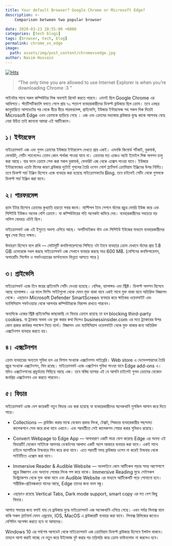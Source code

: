 ```yaml
---
title: Your default Browser? Google Chrome or Microsoft Edge?
description: >- 
    Comparison between two popular browser

date: 2020-03-23 20:55:00 +0800
categories: [tech blogs]
tags: [browser, tech, blog]
permalink: chrome_vs_edge
image:
  path: assets/img/post_content/chromevsedge.jpg
author: Nasim Hossain
---
```

[![Hits](https://hits.sh/imnasim31415.github.io/chrome_vs_edge.svg)](https://hits.sh/imnasim31415.github.io/chrome_vs_edge/)

> “The only time you are allowed to use Internet Explorer is when you’re downloading Chrome :3 ”


লাইনটার সাথে সকল কম্পিউটার গিক অবশ্যই রিলেট করতে পারবে। এমনই ছিল Google Chrome এর আধিপত্য।
স্ট্যাটিসটিক্যালি বলতে গেলে প্রায় ৭০ শতাংশ ব্যবহারকারীদের ডিফল্ট ব্রাউজার ছিল ক্রোম। তবে এবছর জানুয়ারিতে আপডেটের পর থেকে ধীরে ধীরে পারফরমেন্স, প্রাইভেসি, ইউজার ইন্টারফেজ সহ সকল দিক দিয়েই Microsoft Edge এখন ক্রোমকে ছাড়িয়ে গেছে । এজ এবং ক্রোমের মধ্যাকার ব্রাউজার যুদ্ধে কাকে আপনার বেছে নেয়া উচিত তাই জানবো আমরা এই আর্টিকেলে।

## ১। ইন্টারফেস
মাইক্রোসফট এজ এবং গুগল ক্রোমের ইউজার ইন্টারফেস দেখতে প্রায় একই। এমনকি কিবোর্ড শর্টকাট, বুকমার্ক, ফেভরিট, সেটিং প্যানেলেও তেমন কোন পার্থক্য পাওয়া যাবে না। ক্রোমের মত এজেও অটো ইমেইল সিঙ্ক অপশন চালু করা আছে। যার ফলে ক্রোমে সেভ করা সকল বুকমার্ক, ফেভরিট এজ থেকে এক্সেস পাওয়া যাবে। ইউজার ইন্টারফেজের এতটা মিলের কারণ ব্রাউজার দুটোই গুগলের তৈরি ওপেন সোর্স প্ল্যার্টফর্ম ক্রোমিয়াম ইঞ্জিনের উপর নির্মিত।
তবে ডিফল্ট সার্চ ইঞ্জিন হিসেবে এজে ব্যবহার করা হয়েছে মাইক্রোসফটের Bing. তবে চাইলেই সেটিং থেকে গুগলকে ডিফল্ট সার্চ ইঞ্জিন করা যাবে।

## ২। পারফরমেন্স
র‍্যাম ইটার হিসেবে ক্রোমের কুখ্যাতি হয়তো সবার জানা। মাল্টিপল ট্যাব সেশনে র্যামের প্রচুর মেমরি ইউজ করে এবং সিপিইউ ইউজও অনেক বেশি ক্রোমে। যা কম্পিউটারের গতি অনেকটা কমিয়ে দেয়। ব্যবহারকারীদের সবচেয়ে বড় নালিশ বোধহয় এটাই ছিল।

মাইক্রোসফট এজ এই ইস্যুতে অবশ্য এগিয়ে আছে। অপটিমাইজড র্যাম এবং সিপিইউ ইউজের মাধ্যমে ব্যবহারকারীদের স্মুথ সেবা দিতে সক্ষম।

উদাহরণ হিসেবে বলে রাখি — মোটামুটি কনফিগারেশনের পিসিতে ৭টা ট্যাবে ব্যবহারে ক্রোম যেখানে র্যামের প্রায় 1.8 GB এভেরেজে দখল করছে মাইক্রোসফট এজ সেখানে ব্যবহার করছে মাত্র 600 MB. (মেশিনের কনফিগারেশন, অপারেটিং সিস্টেম ও সফটওয়্যারের ভার্সনভেদে ভিন্নতা আসতে পারে )

## ৩। প্রাইভেসি
মাইক্রোসফট এজে তিন স্তরের প্রাইভেসি সেটিং দেওয়া হয়েছে। বেসিক, ব্যালান্সড এবং স্ট্রিক্ট।
ডিফল্ট অপশন হিসেবে আছে ব্যালান্সড। এর ফলে ফিশিং সাইটগুলো থেকে যেমন মুক্ত থাকা যাবে একই সাথে মুক্ত থাকা যাবে অতিরিক্ত বিজ্ঞাপন থেকে।
এছাড়াও Microsoft Defender SmartScreen ব্যবহার করে ক্ষতিকর ওয়েবসাইট এবং ম্যালিসিয়াস সফটওয়্যার থেকে আপনার কম্পিউটারকে নিরাপদ রাখতে পারবেন।

অন্যদিকে এজের স্ট্রিক্ট প্রাইভেসির কাছাকাছি যে ফিচার ক্রোমে রয়েছে তা হল blocking third-party cookies. যা ট্র্যাকার অথবা এড ব্লক করার কথা দিলেও businessinsider.com এর মতে ট্র্যাকারের উপর কোন প্রকার কার্যকর পদক্ষেপ নিতে ব্যার্থ। বিজ্ঞাপন এবং ম্যালিসিয়াস ওয়েবসাইট থেকে মুক্ত থাকার জন্য অতিরিক্ত এক্সটেনশন ব্যবহার করতে হয়।

## ৪। এক্সটেনশন
ক্রোম ব্যবহারের অন্যতম সুবিধা হল এর বিশাল সংখ্যাক এক্সটেনশন লাইব্রেরি। Web store এ ডেভেলপারদের তৈরি প্রচুর সংখ্যাক এক্সটেনশন, থিম রয়েছ। মাইক্রোসফট এজে এক্সটেশন সুবিধা পাওয়া যাবে Edge add-ons এ। যদিও এক্সটেনশনের প্রাচুর্যতায় পিছিয়ে আছে এজ। তবে স্বস্তির ব্যাপার এই যে আপনি চাইলেই গুগল ক্রোমের যেকোন জনপ্রিয় এক্সটেনশন এড করতে পারবেন।

## ৫। ফিচার
মাইক্রোসফট এজে বেশ কয়েকটি নতুন ফিচার এড করা হয়েছে যা ব্যবহারকারীদের অনেকখানি মুশকিল আসান করে দিতে পারে।

- Collections — ব্রাউজিং করার মাঝে যেকোন প্রকার লিংক, টেক্সট, পিকচার ব্যবহারকারীর পছন্দমত কালেকশনে সেভ করে রাখা যাবে এখানে। এবং পরবর্তীতে সেই কালেকশন শেয়ার করার সুবিধাও রয়েছে।

- Convert Webpage to Edge App — অসাধারাণ একটি মাত্রা যোগ করেছে Edge এর অনন্য এই ফিচারটি!
যেকোন সাইটকে আপনার ডেস্কটপের আলাদা একটি অ্যাপ আকারে ব্যবহার করা যাবে। একই সাথে চাইলে অ্যাপটিকে টাস্কবারে পিন করে রাখা যাবে। এতে পরবর্তী সময় ব্রাউজার ওপেন না করেই টাস্কবার থেকে সাইটটিতে এক্সেস করা যাবে।

- Immersive Reader & Audible Website — অনলাইনে কোন আর্টিকেল পড়ার সময় আশেপাশে প্রচুর বিজ্ঞাপন এবং অন্যান্য পেজের লিংক পপ করে থাকে। Immersive Reading মুডে সেইসকল ডিস্ট্র্যাকশন থেকে মুক্ত থাকা যাবে এবং Audible Website এর মাধ্যমে আর্টিকেলটি পড়ে শোনানো হবে।
শারীরিক-প্রতিবন্ধকতা যাদের আছে, Edge তাদের জন্য ভাল বন্ধু।

- এছাড়াও রয়েছে Vertical Tabs, Dark mode support, smart copy এর মত বেশ কিছু ফিচার।

আপাত সময়ের জন্য বলাই যায় যে ব্রাউজার যুদ্ধে মাইক্রোসফট এজ অনেকখানি এগিয়ে গেছে। এখন পর্যন্ত লিনাক্স বাদে বাকি সকল প্ল্যাটফর্ম যেমন এন্ড্রয়েড, IOS, MacOS এ ব্রাউজারটি ব্যবহার করা যাবে। লিনাক্স রিলিজের জন্যেও বেশিদিন অপেক্ষা করতে হবে না আমাদের।

Windows 10 এর সর্বশেষ আপডেট থেকে মাইক্রোসফট এজ ক্রোমিয়াম ডিফল্ট ব্রাউজার হিসেবে ইন্সটল থাকবে। তাহলে আশা করাই যাচ্ছে যে নতুন করে উইন্ডোজ বুট করার পর তড়িঘড়ি করে ক্রোম ডাউনলোড না করলেও হবে।

